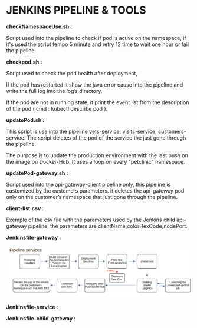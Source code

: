 # JENKINS PIPELINE & TOOLS


<b>checkNamespaceUse.sh</b> : 


Script used into the pipeline to check if pod is active on the namespace, if it's used the script tempo 5 minute and retry 12 time to wait one hour or fail the pipeline


<b>checkpod.sh : </b>


Script used to check the pod health after deployment, 

If the pod has restarted it show the java error cause into the pipeline and write the full log into the log’s directory. 

If the pod are not in running state, it print the event list from the description of the pod ( cmd : kubectl describe pod ).


<b>updatePod.sh :</b>


This script is use into the pipeline vets-service, visits-service, customers-service. The script deletes of the pod of the service the just gone through the pipeline.

The purpose is to update the production environment with the last push on the image on Docker-Hub. It uses a loop on every "petclinic" namespace. 


<b>updatePod-gateway.sh :</b>


Script used into the api-gateway-client pipeline only, this pipeline is customized by the customers parameters. it deletes the api-gateway pod only on the customer’s namespace that just gone through the pipeline.


<b>client-list.csv :</b>

Exemple of the csv file with the parameters used by the Jenkins child api-gateway pipeline, the parameters are clientName;colorHexCode;nodePort. 



<b>Jenkinsfile-gateway :</b>

![gatewayPipeline](img/ServicePipeline.png)

<b>Jenkinsfile-service : </b>



<b>Jenkinsfile-child-gateway :</b>



